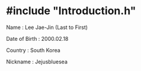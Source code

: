 # #include "Introduction.h"
Name : Lee Jae-Jin (Last to First)

Date of Birth : 2000.02.18

Country : South Korea

Nickname : Jejusbluesea

<!--
**jejusbluesea/jejusbluesea** is a ✨ _special_ ✨ repository because its `README.md` (this file) appears on your GitHub profile.

Here are some ideas to get you started:

- 🔭 I’m currently working on ...
- 🌱 I’m currently learning ...
- 👯 I’m looking to collaborate on ...
- 🤔 I’m looking for help with ...
- 💬 Ask me about ...
- 📫 How to reach me: ...
- 😄 Pronouns: ...
- ⚡ Fun fact: ...
-->
